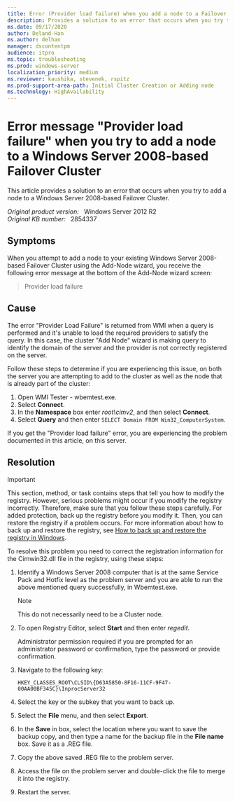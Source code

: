 ```yaml
---
title: Error (Provider load failure) when you add a node to a Failover Cluster
description: Provides a solution to an error that occurs when you try to add a node to a Windows Server 2008-based Failover Cluster.
ms.date: 09/17/2020
author: Deland-Han 
ms.author: delhan
manager: dscontentpm
audience: itpro
ms.topic: troubleshooting
ms.prod: windows-server
localization_priority: medium
ms.reviewer: kaushika, stevenek, rspitz
ms.prod-support-area-path: Initial Cluster Creation or Adding node
ms.technology: HighAvailability
---
```

# Error message "Provider load failure" when you try to add a node to a Windows Server 2008-based Failover Cluster

This article provides a solution to an error that occurs when you try to add a node to a Windows Server 2008-based Failover Cluster.

_Original product version:_ &nbsp; Windows Server 2012 R2  
_Original KB number:_ &nbsp; 2854337

## Symptoms

When you attempt to add a node to your existing Windows Server 2008-based Failover Cluster using the Add-Node wizard, you receive the following error message at the bottom of the Add-Node wizard screen:

> Provider load failure

## Cause

The error "Provider Load Failure" is returned from WMI when a query is performed and it's unable to load the required providers to satisfy the query. In this case, the cluster "Add Node" wizard is making query to identify the domain of the server and the provider is not correctly registered on the server.

Follow these steps to determine if you are experiencing this issue, on both the server you are attempting to add to the cluster as well as the node that is already part of the cluster:

1. Open WMI Tester - wbemtest.exe.
2. Select **Connect**.
3. In the **Namespace** box enter *root\\cimv2*, and then select **Connect**.
4. Select **Query** and then enter `SELECT Domain FROM Win32_ComputerSystem`.

If you get the "Provider load failure" error, you are experiencing the problem documented in this article, on this server.

## Resolution

> [!IMPORTANT]
> This section, method, or task contains steps that tell you how to modify the registry. However, serious problems might occur if you modify the registry incorrectly. Therefore, make sure that you follow these steps carefully. For added protection, back up the registry before you modify it. Then, you can restore the registry if a problem occurs. For more information about how to back up and restore the registry, see [How to back up and restore the registry in Windows](https://support.microsoft.com/help/322756).

To resolve this problem you need to correct the registration information for the Cimwin32.dll file in the registry, using these steps:

1. Identify a Windows Server 2008 computer that is at the same Service Pack and Hotfix level as the problem server and you are able to run the above mentioned query successfully, in Wbemtest.exe.

    > [!NOTE]
    > This do not necessarily need to be a Cluster node.

2. To open Registry Editor, select **Start** and then enter *regedit*.‌

    Administrator permission required if you are prompted for an administrator password or confirmation, type the password or provide confirmation.
3. Navigate to the following key:

    `HKEY_CLASSES_ROOT\CLSID\{D63A5850-8F16-11CF-9F47-00AA00BF345C}\InprocServer32`
4. Select the key or the subkey that you want to back up.
5. Select the **File** menu, and then select **Export**.
6. In the **Save** in box, select the location where you want to save the backup copy, and then type a name for the backup file in the **File name** box. Save it as a .REG file.
7. Copy the above saved .REG file to the problem server.
8. Access the file on the problem server and double-click the file to merge it into the registry.
9. Restart the server.
